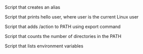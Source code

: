 Script that creates an alias

Script that prints hello user, where user is the current Linux user

Script that adds /action to PATH using export command

Script that counts  the number of directories in the PATH

Script that lists environment variables



